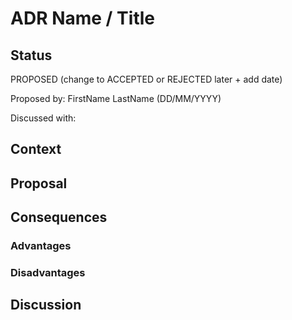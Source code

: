 # ADR Name / Title

## Status
PROPOSED (change to ACCEPTED or REJECTED later + add date)

Proposed by: FirstName LastName (DD/MM/YYYY)

Discussed with: 

## Context


## Proposal



## Consequences 

### Advantages

  
### Disadvantages


## Discussion

